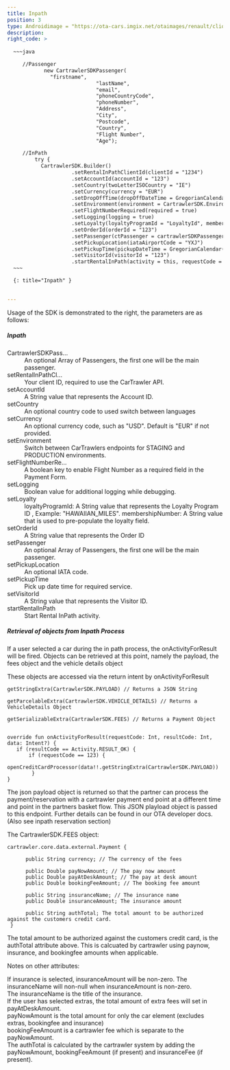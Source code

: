 ```yaml
---
title: Inpath
position: 3
type: Androidimage = "https://ota-cars.imgix.net/otaimages/renault/clio_3dr_nologo.jpg?w=180&dpr=2",
description:
right_code: >
  
  ~~~java      

     //Passenger
            new CartrawlerSDKPassenger(
              "firstname",
                             "lastName",
                             "email",
                             "phoneCountryCode",
                             "phoneNumber",
                             "Address",
                             "City",
                             "Postcode",
                             "Country",
                             "Flight Number",
                             "Age");

     //InPath
         try {
           CartrawlerSDK.Builder()
                     .setRentalInPathClientId(clientId = "1234")
                     .setAccountId(accountId = "123")
                     .setCountry(twoLetterISOCountry = "IE")
                     .setCurrency(currency = "EUR")
                     .setDropOffTime(dropOffDateTime = GregorianCalendar())
                     .setEnvironment(environment = CartrawlerSDK.Environment.STAGING)
                     .setFlightNumberRequired(required = true)
                     .setLogging(logging = true)
                     .setLoyalty(loyaltyProgramId = "LoyaltyId", membershipNumber = "123")
                     .setOrderId(orderId = "123")
                     .setPassenger(ctPassenger = cartrawlerSDKPassenger)
                     .setPickupLocation(iataAirportCode = "YXJ")
                     .setPickupTime(pickupDateTime = GregorianCalendar())
                     .setVisitorId(visitorId = "123")
                     .startRentalInPath(activity = this, requestCode = 123)
  ~~~

  {: title="Inpath" }
  

---
```


Usage of the SDK is demonstrated to the right, the parameters are as follows:

<h5>Inpath</h5>

<dl><dt>CartrawlerSDKPass...</dt><dd>An optional Array of Passengers, the first one will be the main passenger.</dd>
<dt>setRentalInPathCl...</dt><dd>Your client ID, required to use the CarTrawler API.</dd>
<dt>setAccountId</dt><dd>A String value that represents the Account ID.</dd>
<dt>setCountry</dt><dd>An optional country code to used switch between languages</dd>
<dt>setCurrency</dt><dd>An optional currency code, such as "USD". Default is "EUR" if not provided.</dd>
<dt>setEnvironment</dt><dd>Switch between CarTrawlers endpoints for STAGING and PRODUCTION environments.</dd>
<dt>setFlightNumberRe...</dt><dd>A boolean key to enable Flight Number as a required field in the Payment Form.</dd>
<dt>setLogging</dt><dd>Boolean value for additional logging while debugging.</dd>
<dt>setLoyalty</dt><dd>loyaltyProgramId: A String value that represents the Loyalty Program ID , Example: "HAWAIIAN_MILES". membershipNumber: A String value that is used to pre-populate the loyalty field.</dd>
<dt>setOrderId</dt><dd>A String value that represents the Order ID</dd>
<dt>setPassenger</dt><dd>An optional Array of Passengers, the first one will be the main passenger.</dd>
<dt>setPickupLocation</dt><dd>An optional IATA code.</dd>
<dt>setPickupTime</dt><dd>Pick up date time for required service.</dd>
<dt>setVisitorId</dt><dd>A String value that represents the Visitor ID.</dd>
<dt>startRentalInPath</dt><dd>Start Rental InPath activity.</dd></dl>


<h5>Retrieval of objects from Inpath Process</h5>


If a user selected a car during the in path process, the onActivityForResult will be fired. Objects can be retrieved at this point, namely the payload, the fees object and the vehicle details object

These objects are accessed via the return intent by onActivityForResult
    
    getStringExtra(CartrawlerSDK.PAYLOAD) // Returns a JSON String
    
    getParcelableExtra(CartrawlerSDK.VEHICLE_DETAILS) // Returns a VehicleDetails Object
    
    getSerializableExtra(CartrawlerSDK.FEES) // Returns a Payment Object
        
        
    override fun onActivityForResult(requestCode: Int, resultCode: Int, data: Intent?) {
       if (resultCode == Activity.RESULT_OK) {
           if (requestCode == 123) {
                openCreditCardProcessor(data!!.getStringExtra(CartrawlerSDK.PAYLOAD))
            }      
    }
    
    
The json payload object is returned so that the partner can process the payment/reservation with a cartrawler payment end point at a different time and point in the partners basket flow. This JSON playload object is passed to this endpoint. 
Further details can be found in our OTA developer docs. (Also see inpath reservation section)

The CartrawlerSDK.FEES object:

    cartrawler.core.data.external.Payment {
          
          public String currency; // The currency of the fees

          public Double payNowAmount; // The pay now amount
          public Double payAtDeskAmount; // The pay at desk amount
          public Double bookingFeeAmount; // The booking fee amount
      
          public String insuranceName; // The insurance name
          public Double insuranceAmount; The insurance amount
          
          public String authTotal; The total amount to be authorized against the customers credit card.
     }
     
     
     
     
The total amount to be authorized against the customers credit card, is the authTotal attribute above. This is calcuated by cartrawler using paynow, insurance, and bookingfee amounts when applicable.
 
Notes on other attributes:

If insurance is selected, insuranceAmount will be non-zero. The insuranceName will non-null when insuranceAmount is non-zero. <br>
The insuranceName is the title of the insurance. <br>
If the user has selected extras, the total amount of extra fees will set in payAtDeskAmount. <br>
payNowAmount is the total amount for only the car element (excludes extras,  bookingfee and insurance)<br>
bookingFeeAmount is a cartrawler fee which is separate to the payNowAmount. <br>
The authTotal is calculated by the cartrawler system by adding the payNowAmount, bookingFeeAmount (if present) and insuranceFee (if present).
